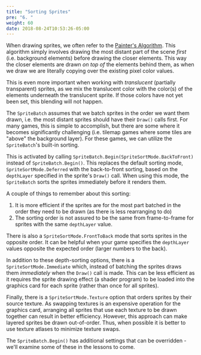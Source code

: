 ```yaml
---
title: "Sorting Sprites"
pre: "6. "
weight: 60
date: 2018-08-24T10:53:26-05:00
---
```


When drawing sprites, we often refer to the [Painter's Algorithm](https://en.wikipedia.org/wiki/Painter%27s_algorithm).  This algorithm simply involves drawing the most distant part of the scene _first_ (i.e. background elements) before drawing the closer elements.  This way the closer elements are drawn _on top of_ the elements behind them, as when we draw we are literally copying over the existing pixel color values.

This is even more important when working with _translucent_ (partially transparent) sprites, as we mix the translucent color with the color(s) of the elements underneath the translucent sprite.  If those colors have not yet been set, this blending will not happen.

The `SpriteBatch` assumes that we batch sprites in the order we want them drawn, i.e. the most distant sprites should have their `Draw()` calls first.  For many games, this is simple to accomplish, but there are some where it becomes significantly challenging (i.e. tilemap games where some tiles are "above" the background layer).  For these games, we can utilize the `SpriteBatch`'s built-in sorting.  

This is activated by calling `SpriteBatch.Begin(SpriteSortMode.BackToFront)` instead of `SpriteBatch.Begin()`.  This replaces the default sorting mode, `SpriteSortMode.Deferred` with the back-to-front sorting, based on the `depthLayer` specified in the sprite's `Draw()` call.  When using this mode, the `SpriteBatch` sorts the sprites immediately before it renders them.

A couple of things to remember about this sorting:
1. It is more efficient if the sprites are for the most part batched in the order they need to be drawn (as there is less rearranging to do)
2. The sorting order is not assured to be the same from frame-to-frame for sprites with the same `depthLayer` value.

There is also a `SpriteSortMode.FrontToBack` mode that sorts sprites in the opposite order.  It can be helpful when your game specifies the `depthLayer` values opposite the expected order (larger numbers to the back).

In addition to these depth-sorting options, there is a `SpriteSortMode.Immediate` which, instead of batching the sprites draws them _immediately_ when the `Draw()` call is made.  This can be less efficient as it requires the sprite drawing effect (a shader program) to be loaded into the graphics card for each sprite (rather than once for all sprites).

Finally, there is a `SpriteSortMode.Texture` option that orders sprites by their source texture.  As swapping textures is an expensive operation for the graphics card, arranging all sprites that use each texture to be drawn together can result in better efficiency.  However, this approach can make layered sprites be drawn out-of-order.  Thus, when possible it is better to use texture atlases to minimize texture swaps.

The `SpriteBatch.Begin()` has additional settings that can be overridden - we'll examine some of these in the lessons to come.